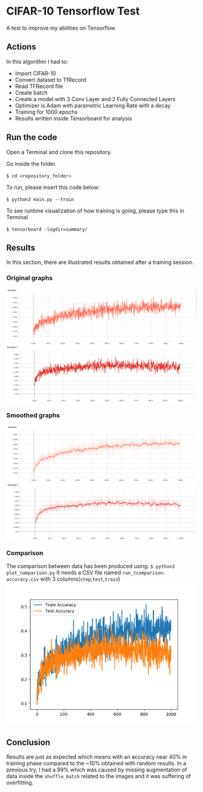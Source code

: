 # CIFAR-10 Tensorflow Test
A test to improve my abilities on Tensorflow

## Actions
In this algorithm I had to:
  * Import CIFAR-10
  * Convert dataset to TfRecord
  * Read TFRecord file
  * Create batch
  * Create a model with 3 Conv Layer and 2 Fully Connected Layers
  * Optimizer is Adam with parametric Learning Rate with a decay 
  * Training for 1000 epochs
  * Results written inside Tensorboard for analysis
  
## Run the code

Open a Terminal and clone this repository.

Go inside the folder.

`$ cd <repository_folder>`

To run, please insert this code below:

`$ python3 main.py --train`

To see runtime visualization of how training is going, please type this in Terminal

`$ tensorboard -logdir=summary/`


## Results
In this section, there are illustrated results obtained after a training session. 

### Original graphs
![GitHub Logo](accuracy_train.png)
![GitHub Logo](accuracy_test.png)

### Smoothed graphs
![GitHub Logo](accuracy_train_smooth.png)
![GitHub Logo](accuracy_test_smooth.png)


### Comparison
The comparison between data has been produced using:
`$ python3 plot_comparison.py`
It needs a CSV file named `run_tcomparison-accuracy.csv` with 3 columns(`step`,`test`,`train`)
![GitHub Logo](Comparison.png)  

## Conclusion

Results are just as expected which means with an accuracy near 40% in training phase compared to the ~10% obtained with random results. In a previous try, I had a 99% which was caused by missing augmentation of data inside the `shuffle_batch` related to the images and it was suffering of overfitting.
